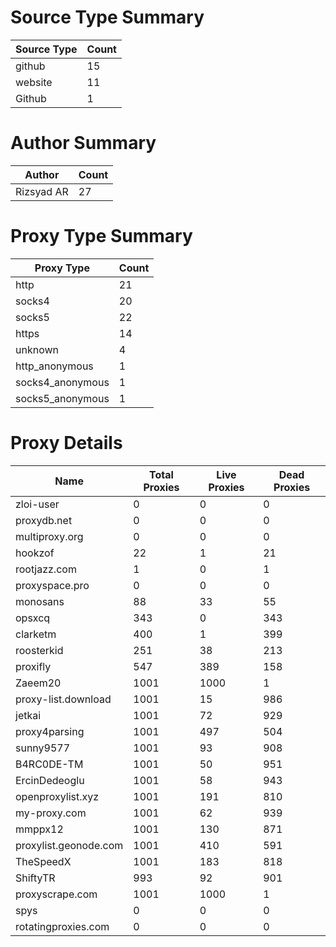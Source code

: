 # Source Type Summary

| Source Type | Count |
|-------------|-------|
| github | 15 |
| website | 11 |
| Github | 1 |


# Author Summary

| Author | Count |
|--------|-------|
| Rizsyad AR | 27 |


# Proxy Type Summary

| Proxy Type | Count |
|------------|-------|
| http | 21 |
| socks4 | 20 |
| socks5 | 22 |
| https | 14 |
| unknown | 4 |
| http_anonymous | 1 |
| socks4_anonymous | 1 |
| socks5_anonymous | 1 |


# Proxy Details

| Name | Total Proxies | Live Proxies | Dead Proxies |
|------|---------------|--------------|---------------|
| zloi-user | 0 | 0 | 0 |
| proxydb.net | 0 | 0 | 0 |
| multiproxy.org | 0 | 0 | 0 |
| hookzof | 22 | 1 | 21 |
| rootjazz.com | 1 | 0 | 1 |
| proxyspace.pro | 0 | 0 | 0 |
| monosans | 88 | 33 | 55 |
| opsxcq | 343 | 0 | 343 |
| clarketm | 400 | 1 | 399 |
| roosterkid | 251 | 38 | 213 |
| proxifly | 547 | 389 | 158 |
| Zaeem20 | 1001 | 1000 | 1 |
| proxy-list.download | 1001 | 15 | 986 |
| jetkai | 1001 | 72 | 929 |
| proxy4parsing | 1001 | 497 | 504 |
| sunny9577 | 1001 | 93 | 908 |
| B4RC0DE-TM | 1001 | 50 | 951 |
| ErcinDedeoglu | 1001 | 58 | 943 |
| openproxylist.xyz | 1001 | 191 | 810 |
| my-proxy.com | 1001 | 62 | 939 |
| mmppx12 | 1001 | 130 | 871 |
| proxylist.geonode.com | 1001 | 410 | 591 |
| TheSpeedX | 1001 | 183 | 818 |
| ShiftyTR | 993 | 92 | 901 |
| proxyscrape.com | 1001 | 1000 | 1 |
| spys | 0 | 0 | 0 |
| rotatingproxies.com | 0 | 0 | 0 |
